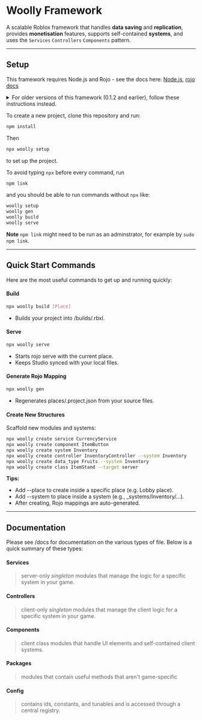 # Woolly Framework
A scalable Roblox framework that handles **data saving** and **replication**, provides **monetisation** features, supports self-contained **systems**, and uses the `Services` `Controllers` `Components` pattern.

---

## Setup
This framework requires Node.js and Rojo - see the docs here: [Node.js](https://nodejs.org/), [rojo docs](https://rojo.space/docs)

<details>
<summary> For older versions of this framework (0.1.2 and earlier), follow these instructions instead.</summary>


To setup, run:
```
wally install
```
This will install the necessary dependencies (Promise, Trove etc.) and put them in the /Packages directory.

Run:
```
rojo build -o build.rbxl
```
to build a Roblox place file.
Any time you add a new folder as a descendant of src, run:
```
node tools/genRojoTree.js
```
to regenerate the `default.project.json` file, and then run
```
rojo serve
```
to re-sync to Studio.
</details>

To create a new project, clone this repository and run:
```sh
npm install
```
Then
```sh
npx woolly setup
```
to set up the project.

To avoid typing `npx` before every command, run
```sh
npm link
```
and you should be able to run commands without `npx` like:
```sh
woolly setup
woolly gen
woolly build
woolly serve
```
**Note** `npm link` might need to be run as an adminstrator, for example by `sudo npm link`.

---

## Quick Start Commands
Here are the most useful commands to get up and running quickly:

#### Build
```sh
npx woolly build [Place]
```
* Builds your project into /builds/<Place>.rbxl.

#### Serve
```sh
npx woolly serve
```
* Starts rojo serve with the current place.
* Keeps Studio synced with your local files.

#### Generate Rojo Mapping
```sh
npx woolly gen
```
* Regenerates places/<Place>.project.json from your source files.

#### Create New Structures
Scaffold new modules and systems:
```sh
npx woolly create service CurrencyService
npx woolly create component ItemButton
npx woolly create system Inventory
npx woolly create controller InventoryController --system Inventory
npx woolly create data_type Fruits --system Inventory
npx woolly create class ItemStand --target server
```

**Tips:**
* Add --place <Place> to create inside a specific place (e.g. Lobby place).
* Add --system <System> to place inside a system (e.g., _systems/Inventory/...).
* After creating, Rojo mappings are auto-generated.

---

## Documentation
Please see /docs for documentation on the various types of file. Below is a quick summary of these types:

#### Services
> server-only *singleton* modules that manage the logic for a specific system in your game.

#### Controllers
> client-only *singleton* modules that manage the client logic for a specific system in your game.

#### Components
> client class modules that handle UI elements and self-contained client systems.

#### Packages
> modules that contain useful methods that aren't game-specific

#### Config
> contains ids, constants, and tunables and is accessed through a central registry.